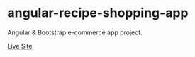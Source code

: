 # angular-recipe-shopping-app
Angular & Bootstrap e-commerce app project.

[Live Site](https://recipe-shopping.netlify.app)
